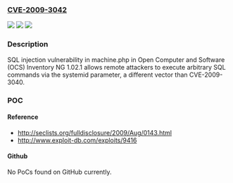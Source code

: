 ### [CVE-2009-3042](https://cve.mitre.org/cgi-bin/cvename.cgi?name=CVE-2009-3042)
![](https://img.shields.io/static/v1?label=Product&message=n%2Fa&color=blue)
![](https://img.shields.io/static/v1?label=Version&message=n%2Fa&color=blue)
![](https://img.shields.io/static/v1?label=Vulnerability&message=n%2Fa&color=brighgreen)

### Description

SQL injection vulnerability in machine.php in Open Computer and Software (OCS) Inventory NG 1.02.1 allows remote attackers to execute arbitrary SQL commands via the systemid parameter, a different vector than CVE-2009-3040.

### POC

#### Reference
- http://seclists.org/fulldisclosure/2009/Aug/0143.html
- http://www.exploit-db.com/exploits/9416

#### Github
No PoCs found on GitHub currently.

